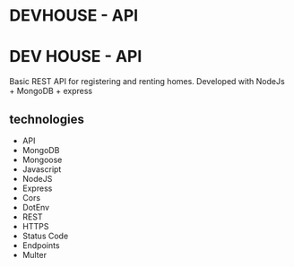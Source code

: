 # DEVHOUSE - API

# DEV HOUSE - API

Basic REST API for registering and renting homes. Developed with NodeJs + MongoDB + express

## technologies 

- API
- MongoDB
- Mongoose
- Javascript
- NodeJS
- Express
- Cors
- DotEnv
- REST
- HTTPS
- Status Code
- Endpoints
- Multer